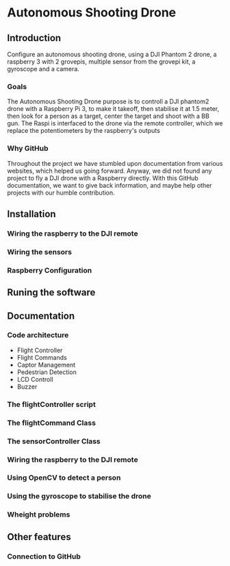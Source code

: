 # Autonomous Shooting Drone
## Introduction
Configure an autonomous shooting drone, using a DJI Phantom 2 drone, a raspberry 3 with 2 grovepis, multiple sensor from the grovepi kit, a gyroscope and a camera.

### Goals
The Autonomous Shooting Drone purpose is to controll a DJI phantom2 drone with a Raspberry Pi 3, to make it takeoff, then stabilise it at 1.5 meter, then look for a person as a target, center the target and shoot with a BB gun. The Raspi is interfaced to the drone via the remote controller, which we replace the potentiometers by the raspberry's outputs

### Why GitHub
Throughout the project we have stumbled upon documentation from various websites, which helped us going forward. Anyway, we did not found any project to fly a DJI drone with a Raspberry directly. With this GitHub documentation, we want to give back information, and maybe help other projects with our humble contribution.

## Installation
### Wiring the raspberry to the DJI remote

### Wiring the sensors

### Raspberry Configuration

## Runing the software

###

## Documentation
### Code architecture
- Flight Controller
- Flight Commands
- Captor Management
- Pedestrian Detection
- LCD Controll
- Buzzer


### The flightController script

### The flightCommand Class

### The sensorController Class

### Wiring the raspberry to the DJI remote

### Using OpenCV to detect a person

### Using the gyroscope to stabilise the drone

### Wheight problems

## Other features
### Connection to GitHub
